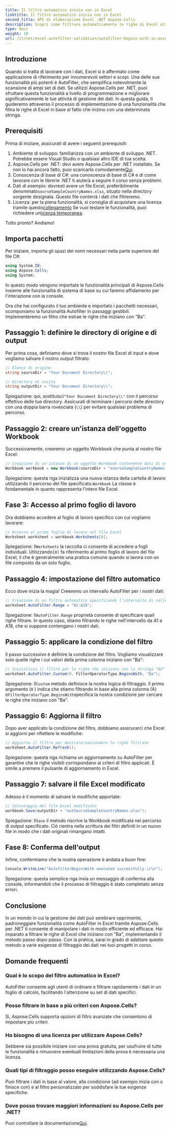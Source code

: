 ```yaml
---
title: Il filtro automatico inizia con in Excel
linktitle: Il filtro automatico inizia con in Excel
second_title: API di elaborazione Excel .NET Aspose.Cells
description: Scopri come filtrare automaticamente le righe di Excel utilizzando Aspose.Cells in .NET senza sforzo con questa guida completa passo dopo passo.
type: docs
weight: 10
url: /it/net/excel-autofilter-validation/autofilter-begins-with-in-excel/
---
```

## Introduzione

Quando si tratta di lavorare con i dati, Excel si è affermato come applicazione di riferimento per innumerevoli settori e scopi. Una delle sue funzionalità più potenti è AutoFilter, che semplifica notevolmente la scansione di ampi set di dati. Se utilizzi Aspose.Cells per .NET, puoi sfruttare questa funzionalità a livello di programmazione e migliorare significativamente le tue attività di gestione dei dati. In questa guida, ti guideremo attraverso il processo di implementazione di una funzionalità che filtra le righe di Excel in base al fatto che inizino con una determinata stringa.

## Prerequisiti

Prima di iniziare, assicurati di avere i seguenti prerequisiti:

1. Ambiente di sviluppo: familiarizza con un ambiente di sviluppo .NET. Potrebbe essere Visual Studio o qualsiasi altro IDE di tua scelta.
2.  Aspose.Cells per .NET: devi avere Aspose.Cells per .NET installato. Se non lo hai ancora fatto, puoi scaricarlo comodamente[Qui](https://releases.aspose.com/cells/net/).
3. Conoscenza di base di C#: una conoscenza di base di C# e di come lavorare con le librerie .NET ti aiuterà a seguire il corso senza problemi.
4.  Dati di esempio: dovresti avere un file Excel, preferibilmente denominato`sourseSampleCountryNames.xlsx`, situato nella directory sorgente designata. Questo file conterrà i dati che filtreremo.
5.  Licenza: per la piena funzionalità, si consiglia di acquistare una licenza tramite questo[collegamento](https://purchase.aspose.com/buy) Se vuoi testare le funzionalità, puoi richiedere un[licenza temporanea](https://purchase.aspose.com/temporary-license/).

Tutto pronto? Andiamo!

## Importa pacchetti

Per iniziare, importa gli spazi dei nomi necessari nella parte superiore del file C#:

```csharp
using System.IO;
using Aspose.Cells;
using System;
```

In questo modo vengono importate le funzionalità principali di Aspose.Cells insieme alle funzionalità di sistema di base su cui faremo affidamento per l'interazione con la console.

Ora che hai configurato il tuo ambiente e importato i pacchetti necessari, scomponiamo la funzionalità Autofilter in passaggi gestibili. Implementeremo un filtro che estrae le righe che iniziano con "Ba".

## Passaggio 1: definire le directory di origine e di output

Per prima cosa, definiamo dove si trova il nostro file Excel di input e dove vogliamo salvare il nostro output filtrato:

```csharp
// Elenco di origine
string sourceDir = "Your Document Directory\\";

// Directory di uscita
string outputDir = "Your Document Directory\\";
```

 Spiegazione: qui, sostituisci`"Your Document Directory\\"` con il percorso effettivo delle tue directory. Assicurati di terminare i percorsi delle directory con una doppia barra rovesciata (`\\`) per evitare qualsiasi problema di percorso.

## Passaggio 2: creare un'istanza dell'oggetto Workbook

Successivamente, creeremo un oggetto Workbook che punta al nostro file Excel:

```csharp
// Creazione di un'istanza di un oggetto Workbook contenente dati di esempio
Workbook workbook = new Workbook(sourceDir + "sourseSampleCountryNames.xlsx");
```

 Spiegazione: questa riga inizializza una nuova istanza della cartella di lavoro utilizzando il percorso del file specificato.`Workbook` La classe è fondamentale in quanto rappresenta l'intero file Excel.

## Fase 3: Accesso al primo foglio di lavoro

Ora dobbiamo accedere al foglio di lavoro specifico con cui vogliamo lavorare:

```csharp
// Accesso al primo foglio di lavoro nel file Excel
Worksheet worksheet = workbook.Worksheets[0];
```

Spiegazione: Il`Worksheets` la raccolta ci consente di accedere a fogli individuali. Utilizzando`[0]` fa riferimento al primo foglio di lavoro del file Excel, il che è generalmente una pratica comune quando si lavora con un file composto da un solo foglio.

## Passaggio 4: impostazione del filtro automatico

Ecco dove inizia la magia! Creeremo un intervallo AutoFilter per i nostri dati:

```csharp
// Creazione di un filtro automatico specificando l'intervallo di celle
worksheet.AutoFilter.Range = "A1:A18";
```

Spiegazione: Il`AutoFilter.Range` proprietà consente di specificare quali righe filtrare. In questo caso, stiamo filtrando le righe nell'intervallo da A1 a A18, che si suppone contengano i nostri dati.

## Passaggio 5: applicare la condizione del filtro

Il passo successivo è definire la condizione del filtro. Vogliamo visualizzare solo quelle righe i cui valori della prima colonna iniziano con "Ba":

```csharp
// Inizializza il filtro per le righe che iniziano con la stringa "Ba"
worksheet.AutoFilter.Custom(0, FilterOperatorType.BeginsWith, "Ba");
```

Spiegazione: Il`Custom` metodo definisce la nostra logica di filtraggio. Il primo argomento (`0` ) indica che stiamo filtrando in base alla prima colonna (A) e`FilterOperatorType.BeginsWith`specifica la nostra condizione per cercare le righe che iniziano con "Ba".

## Passaggio 6: Aggiorna il filtro

Dopo aver applicato la condizione del filtro, dobbiamo assicurarci che Excel si aggiorni per riflettere le modifiche:

```csharp
// Aggiorna il filtro per mostrare/nascondere le righe filtrate
worksheet.AutoFilter.Refresh();
```

Spiegazione: questa riga richiama un aggiornamento su AutoFilter per garantire che le righe visibili corrispondano ai criteri di filtro applicati. È simile a premere il pulsante di aggiornamento in Excel.

## Passaggio 7: salvare il file Excel modificato

Adesso è il momento di salvare le modifiche apportate:

```csharp
// Salvataggio del file Excel modificato
workbook.Save(outputDir + "outSourseSampleCountryNames.xlsx");
```

Spiegazione: Il`Save` il metodo riscrive la Workbook modificata nel percorso di output specificato. Ciò rientra nella scrittura dei filtri definiti in un nuovo file in modo che i dati originali rimangano intatti.

## Fase 8: Conferma dell'output

Infine, confermiamo che la nostra operazione è andata a buon fine:

```csharp
Console.WriteLine("AutofilterBeginsWith executed successfully.\r\n");
```

Spiegazione: questa semplice riga invia un messaggio di conferma alla console, informandoti che il processo di filtraggio è stato completato senza errori.

## Conclusione

In un mondo in cui la gestione dei dati può sembrare opprimente, padroneggiare funzionalità come AutoFilter in Excel tramite Aspose.Cells per .NET ti consente di manipolare i dati in modo efficiente ed efficace. Hai imparato a filtrare le righe di Excel che iniziano con "Ba", implementando il metodo passo dopo passo. Con la pratica, sarai in grado di adattare questo metodo a varie esigenze di filtraggio dei dati nei tuoi progetti in corso.

## Domande frequenti

### Qual è lo scopo del filtro automatico in Excel?  
AutoFilter consente agli utenti di ordinare e filtrare rapidamente i dati in un foglio di calcolo, facilitando l'attenzione su set di dati specifici.

### Posso filtrare in base a più criteri con Aspose.Cells?  
Sì, Aspose.Cells supporta opzioni di filtro avanzate che consentono di impostare più criteri.

### Ho bisogno di una licenza per utilizzare Aspose.Cells?  
Sebbene sia possibile iniziare con una prova gratuita, per usufruire di tutte le funzionalità e rimuovere eventuali limitazioni della prova è necessaria una licenza.

### Quali tipi di filtraggio posso eseguire utilizzando Aspose.Cells?  
Puoi filtrare i dati in base al valore, alla condizione (ad esempio inizia con o finisce con) e al filtro personalizzato per soddisfare le tue esigenze specifiche.

### Dove posso trovare maggiori informazioni su Aspose.Cells per .NET?  
 Puoi controllare la documentazione[Qui](https://reference.aspose.com/cells/net/).